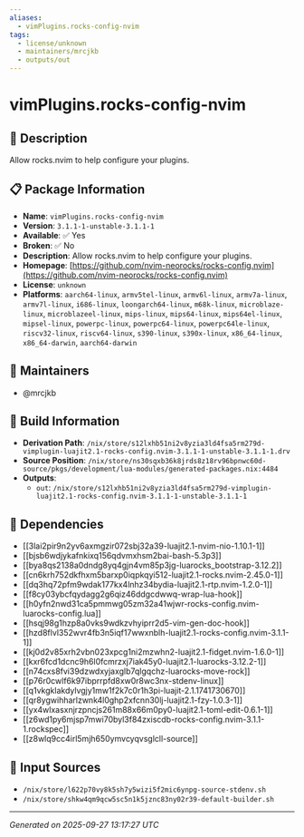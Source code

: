 ```yaml
---
aliases:
  - vimPlugins.rocks-config-nvim
tags:
  - license/unknown
  - maintainers/mrcjkb
  - outputs/out
---
```


# vimPlugins.rocks-config-nvim

## 📝 Description

Allow rocks.nvim to help configure your plugins.

## 📋 Package Information

- **Name**: `vimPlugins.rocks-config-nvim`
- **Version**: `3.1.1-1-unstable-3.1.1-1`
- **Available**: ✅ Yes
- **Broken**: ✅ No
- **Description**: Allow rocks.nvim to help configure your plugins.
- **Homepage**: [https://github.com/nvim-neorocks/rocks-config.nvim](https://github.com/nvim-neorocks/rocks-config.nvim)
- **License**: `unknown`
- **Platforms**: `aarch64-linux`, `armv5tel-linux`, `armv6l-linux`, `armv7a-linux`, `armv7l-linux`, `i686-linux`, `loongarch64-linux`, `m68k-linux`, `microblaze-linux`, `microblazeel-linux`, `mips-linux`, `mips64-linux`, `mips64el-linux`, `mipsel-linux`, `powerpc-linux`, `powerpc64-linux`, `powerpc64le-linux`, `riscv32-linux`, `riscv64-linux`, `s390-linux`, `s390x-linux`, `x86_64-linux`, `x86_64-darwin`, `aarch64-darwin`
## 👥 Maintainers

- @mrcjkb


## 🔧 Build Information

- **Derivation Path**: `/nix/store/s12lxhb51ni2v8yzia3ld4fsa5rm279d-vimplugin-luajit2.1-rocks-config.nvim-3.1.1-1-unstable-3.1.1-1.drv`
- **Source Position**: `/nix/store/ns30sqxb36k8jrds8z18rv96bpnwc60d-source/pkgs/development/lua-modules/generated-packages.nix:4484`
- **Outputs**:
  - `out`:  `/nix/store/s12lxhb51ni2v8yzia3ld4fsa5rm279d-vimplugin-luajit2.1-rocks-config.nvim-3.1.1-1-unstable-3.1.1-1`

## 🔗 Dependencies

- [[3lai2pir9n2yv6axmgzir072sbj32a39-luajit2.1-nvim-nio-1.10.1-1]]
- [[bjsb6wdjykafnkixq156qdvmxhsm2bai-bash-5.3p3]]
- [[bya8qs2138a0dndg8yq4gjn4vm85p3jg-luarocks_bootstrap-3.12.2]]
- [[cn6krh752dkfhxm5barxp0iqpkqyi512-luajit2.1-rocks.nvim-2.45.0-1]]
- [[dq3hq72pfm9wdak177kx4lnhz34bydia-luajit2.1-rtp.nvim-1.2.0-1]]
- [[f8cy03ybcfqydagg2g6qiz46ddgcdwwq-wrap-lua-hook]]
- [[h0yfn2nwd31ca5pmmwg05zm32a41wjwr-rocks-config.nvim-luarocks-config.lua]]
- [[hsqj98g1hzp8a0vks9wdkzvhyiprr2d5-vim-gen-doc-hook]]
- [[hzd8flvl352wvr4fb3n5iqf17wwxnblh-luajit2.1-rocks-config.nvim-3.1.1-1]]
- [[kj0d2v85xrh2vbn023xpcg1ni2mzwhn2-luajit2.1-fidget.nvim-1.6.0-1]]
- [[kxr6fcd1dcnc9h6l0fcmrzxj7iak45y0-luajit2.1-luarocks-3.12.2-1]]
- [[n74cxs8fvi39dzwdxyjaxglb7qlgqchz-luarocks-move-rock]]
- [[p76r0cwlf6k97ibprrpfd8xw0r8wc3nx-stdenv-linux]]
- [[q1vkgklakdylvgjy1mw1f2k7c0r1h3pi-luajit-2.1.1741730670]]
- [[qr8ygwihharlzwnk4l0ghp2xfcnn30lj-luajit2.1-fzy-1.0.3-1]]
- [[yx4wlxasxnjrzpncjs261m88x66m0py0-luajit2.1-toml-edit-0.6.1-1]]
- [[z6wd1py6mjsp7mwi70byl3f84zxiscdb-rocks-config.nvim-3.1.1-1.rockspec]]
- [[z8wlq9cc4irl5mjh650ymvcyqvsglcll-source]]

## 📁 Input Sources

- `/nix/store/l622p70vy8k5sh7y5wizi5f2mic6ynpg-source-stdenv.sh`
- `/nix/store/shkw4qm9qcw5sc5n1k5jznc83ny02r39-default-builder.sh`

---
*Generated on 2025-09-27 13:17:27 UTC*
